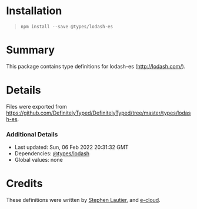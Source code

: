 # Installation

> `npm install --save @types/lodash-es`

# Summary

This package contains type definitions for lodash-es (http://lodash.com/).

# Details

Files were exported from https://github.com/DefinitelyTyped/DefinitelyTyped/tree/master/types/lodash-es.

### Additional Details

* Last updated: Sun, 06 Feb 2022 20:31:32 GMT
* Dependencies: [@types/lodash](https://npmjs.com/package/@types/lodash)
* Global values: none

# Credits

These definitions were written by [Stephen Lautier](https://github.com/stephenlautier),
and [e-cloud](https://github.com/e-cloud).
